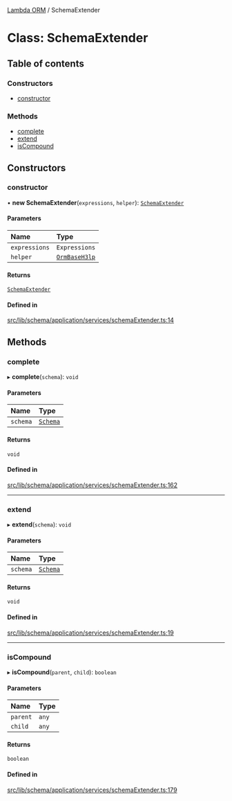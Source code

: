 [Lambda ORM](../README.md) / SchemaExtender

# Class: SchemaExtender

## Table of contents

### Constructors

- [constructor](SchemaExtender.md#constructor)

### Methods

- [complete](SchemaExtender.md#complete)
- [extend](SchemaExtender.md#extend)
- [isCompound](SchemaExtender.md#iscompound)

## Constructors

### constructor

• **new SchemaExtender**(`expressions`, `helper`): [`SchemaExtender`](SchemaExtender.md)

#### Parameters

| Name | Type |
| :------ | :------ |
| `expressions` | `Expressions` |
| `helper` | [`OrmBaseH3lp`](OrmBaseH3lp.md) |

#### Returns

[`SchemaExtender`](SchemaExtender.md)

#### Defined in

[src/lib/schema/application/services/schemaExtender.ts:14](https://github.com/lambda-orm/lambdaorm-base/blob/b017793ac4f59142bbdc92360d810523dacc7525/src/lib/schema/application/services/schemaExtender.ts#L14)

## Methods

### complete

▸ **complete**(`schema`): `void`

#### Parameters

| Name | Type |
| :------ | :------ |
| `schema` | [`Schema`](../interfaces/Schema.md) |

#### Returns

`void`

#### Defined in

[src/lib/schema/application/services/schemaExtender.ts:162](https://github.com/lambda-orm/lambdaorm-base/blob/b017793ac4f59142bbdc92360d810523dacc7525/src/lib/schema/application/services/schemaExtender.ts#L162)

___

### extend

▸ **extend**(`schema`): `void`

#### Parameters

| Name | Type |
| :------ | :------ |
| `schema` | [`Schema`](../interfaces/Schema.md) |

#### Returns

`void`

#### Defined in

[src/lib/schema/application/services/schemaExtender.ts:19](https://github.com/lambda-orm/lambdaorm-base/blob/b017793ac4f59142bbdc92360d810523dacc7525/src/lib/schema/application/services/schemaExtender.ts#L19)

___

### isCompound

▸ **isCompound**(`parent`, `child`): `boolean`

#### Parameters

| Name | Type |
| :------ | :------ |
| `parent` | `any` |
| `child` | `any` |

#### Returns

`boolean`

#### Defined in

[src/lib/schema/application/services/schemaExtender.ts:179](https://github.com/lambda-orm/lambdaorm-base/blob/b017793ac4f59142bbdc92360d810523dacc7525/src/lib/schema/application/services/schemaExtender.ts#L179)
